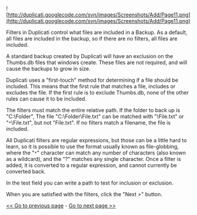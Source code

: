 ![http://duplicati.googlecode.com/svn/images/Screenshots/Add/Page11.png](http://duplicati.googlecode.com/svn/images/Screenshots/Add/Page11.png)

Filters in Duplicati control what files are included in a Backup.
As a default, all files are included in the backup, so if there are no
filters, all files are included.

A standard backup created by Duplicati will have an exclusion on the Thumbs.db files
that windows create. These files are not required, and will cause the backups to
grow in size.

Duplicati uses a "first-touch" method for determining if a file should be included.
This means that the first rule that matches a file, includes or excludes the file.
If the first rule is to exclude Thumbs.db, none of the other rules can cause it to be
included.

The filters must match the entire relative path. If the folder to back up is "C:\Folder",
The file "C:\Folder\File.txt" can be matched with "\File.txt" or "`*`\File.txt", but not "File.txt".
If no filters match a filename, the file is included.

All Duplicati filters are regular expressions, but those can be a little hard to learn, so
it is possible to use the format usually known as file-globbing, where the "`*`" character can match
any number of characters (also known as a wildcard), and the "?" matches any single character.
Once a filter is added, it is converted to a regular expression, and cannot currently be converted back.

In the test field you can write a path to test for inclusion or exclusion.

When you are satisfied with the filters, click the "Next >" button.

[<< Go to previous page](AddPage10.md) - [Go to next page >>](AddPage12.md)